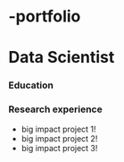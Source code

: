 # -portfolio
# Data Scientist

### Education

### Research experience 
- big impact project 1!
- big impact project 2!
- big impact project 3!


